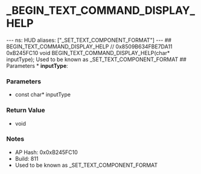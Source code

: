 # _BEGIN_TEXT_COMMAND_DISPLAY_HELP

--- ns: HUD aliases: ["_SET_TEXT_COMPONENT_FORMAT"] --- ## BEGIN_TEXT_COMMAND_DISPLAY_HELP  // 0x8509B634FBE7DA11 0xB245FC10 void BEGIN_TEXT_COMMAND_DISPLAY_HELP(char* inputType);  Used to be known as _SET_TEXT_COMPONENT_FORMAT  ## Parameters * **inputType**:

### Parameters
* const char* inputType

### Return Value
* void

### Notes
* AP Hash: 0x0xB245FC10
* Build: 811
* Used to be known as _SET_TEXT_COMPONENT_FORMAT

